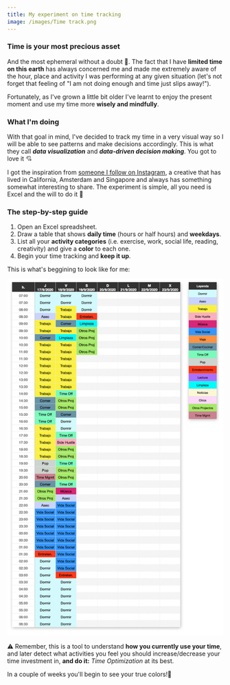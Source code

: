 ```yaml
---
title: My experiment on time tracking
image: /images/Time track.png
---
```


### Time is your most precious asset

And the most ephemeral without a doubt 🦋. The fact that I have **limited time on this earth** has always concerned me and made me extremely aware of the hour, place and activity I was performing at any given situation (let's not forget that feeling of "I am not doing enough and time just slips away!").

Fortunately, as I've grown a little bit older I've learnt to enjoy the present moment and use my time more **wisely and mindfully**. 




### What I'm doing

With that goal in mind, I've decided to track my time in a very visual way so I will be able to see patterns and make decisions accordingly. This is what they call **_data visualization_** and **_data-driven decision making_**. You got to love it 💘 

I got the inspiration from [someone I follow on Instagram](https://www.instagram.com/shifrasamuel/), a creative that has lived in California, Amsterdam and Singapore and always has something somewhat interesting to share. The experiment is simple, all you need is Excel and the will to do it 🚀 




### The step-by-step guide
  
  1. Open an Excel spreadsheet.
  2. Draw a table that shows **daily time** (hours or half hours) and **weekdays**.
  3. List all your **activity categories** (i.e. exercise, work, social life, reading, creativity) and give a **color** to each one.
  4. Begin your time tracking and **keep it up**.
  
  This is what's beggining to look like for me:
  
<img src="images/Time%20track.png" width=650>


⚠️ Remember, this is a tool to understand **how you currently use your time**, and later detect what activities you feel you should increase/decrease your time investment in, **and do it:** _Time Optimization_ at its best.



In a couple of weeks you'll begin to see your true colors!👋

